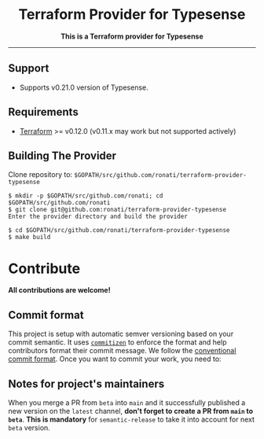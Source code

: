 <div align="center">
  <h1>Terraform Provider for Typesense</h1>
  <strong>This is a Terraform provider for Typesense</strong>
</div>

<hr>

## Support

- Supports v0.21.0 version of Typesense.

## Requirements

- [Terraform](https://www.terraform.io/downloads.html) >= v0.12.0 (v0.11.x may work but not supported actively)

## Building The Provider

Clone repository to: `$GOPATH/src/github.com/ronati/terraform-provider-typesense`

```console
$ mkdir -p $GOPATH/src/github.com/ronati; cd $GOPATH/src/github.com/ronati
$ git clone git@github.com:ronati/terraform-provider-typesense
Enter the provider directory and build the provider

$ cd $GOPATH/src/github.com/ronati/terraform-provider-typesense
$ make build
```

# Contribute

**All contributions are welcome!**

## Commit format

This project is setup with automatic semver versioning based on your commit semantic. It uses [`commitizen`](https://commitizen.github.io/cz-cli/) to enforce the format and help contributors format their commit message. We follow the [conventional commit format](https://www.conventionalcommits.org/en/v1.0.0/). Once you want to commit your work, you need to:

## Notes for project's maintainers

When you merge a PR from `beta` into `main` and it successfully published a new version on the `latest` channel, **don't forget to create a PR from `main` to `beta`**. **This is mandatory** for `semantic-release` to take it into account for next `beta` version.
